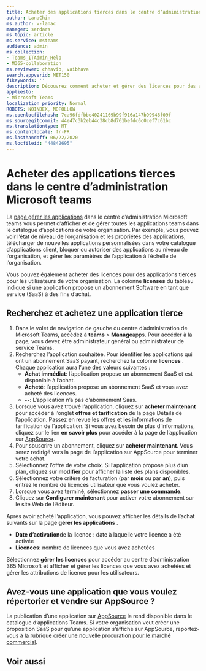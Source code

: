 ```yaml
---
title: Acheter des applications tierces dans le centre d’administration Microsoft teams
author: LanaChin
ms.author: v-lanac
manager: serdars
ms.topic: article
ms.service: msteams
audience: admin
ms.collection:
- Teams_ITAdmin_Help
- M365-collaboration
ms.reviewer: chhavib, vaibhava
search.appverid: MET150
f1keywords: ''
description: Découvrez comment acheter et gérer des licences pour des applications tierces pour votre organisation dans la page gérer les applications du centre d’administration Microsoft teams
appliesto:
- Microsoft Teams
localization_priority: Normal
ROBOTS: NOINDEX, NOFOLLOW
ms.openlocfilehash: 7ca96fdfbbe40241169b99f916a147b99946f09f
ms.sourcegitcommit: 44e47c3b2eb44c38cb8d761befdc6c0cef7c61bc
ms.translationtype: MT
ms.contentlocale: fr-FR
ms.lasthandoff: 06/22/2020
ms.locfileid: "44842695"
---
```

<a name="purchase-third-party-apps-in-the-microsoft-teams-admin-center"></a>Acheter des applications tierces dans le centre d’administration Microsoft teams
======================================================

La [page gérer les applications](manage-apps.md) dans le centre d’administration Microsoft teams vous permet d’afficher et de gérer toutes les applications teams dans le catalogue d’applications de votre organisation. Par exemple, vous pouvez voir l’état de niveau de l’organisation et les propriétés des applications, télécharger de nouvelles applications personnalisées dans votre catalogue d’applications client, bloquer ou autoriser des applications au niveau de l’organisation, et gérer les paramètres de l’application à l’échelle de l’organisation.

Vous pouvez également acheter des licences pour des applications tierces pour les utilisateurs de votre organisation. La colonne **licenses** du tableau indique si une application propose un abonnement Software en tant que service (SaaS) à des fins d’achat.

## <a name="search-for-and-purchase-a-third-party-app"></a>Recherchez et achetez une application tierce

1. Dans le volet de navigation de gauche du centre d’administration de Microsoft Teams, accédez à **teams**  >  **Manage**apps. Pour accéder à la page, vous devez être administrateur général ou administrateur de service Teams.
2. Recherchez l’application souhaitée. Pour identifier les applications qui ont un abonnement SaaS payant, recherchez la colonne **licences** . Chaque application aura l’une des valeurs suivantes :
    - **Achat immédiat**: l’application propose un abonnement SaaS et est disponible à l’achat.  
    - **Acheté**: l’application propose un abonnement SaaS et vous avez acheté des licences.
    - **--**: L’application n’a pas d’abonnement Saas.
3. Lorsque vous avez trouvé l’application, cliquez sur **acheter maintenant** pour accéder à l’onglet **offres et tarification** de la page Détails de l’application. Passez en revue les offres et les informations de tarification de l’application. Si vous avez besoin de plus d’informations, cliquez sur le lien **en savoir plus** pour accéder à la page de l’application sur [AppSource](https://appsource.microsoft.com/).  
4. Pour souscrire un abonnement, cliquez sur **acheter maintenant**. Vous serez redirigé vers la page de l’application sur AppSource pour terminer votre achat. 
5. Sélectionnez l’offre de votre choix. Si l’application propose plus d’un plan, cliquez sur **modifier** pour afficher la liste des plans disponibles.
6. Sélectionnez votre critère de facturation (par **mois** ou par **an**), puis entrez le nombre de licences utilisateur que vous voulez acheter.
7. Lorsque vous avez terminé, sélectionnez **passer une commande**.
8. Cliquez sur **Configurer maintenant** pour activer votre abonnement sur le site Web de l’éditeur.

Après avoir acheté l’application, vous pouvez afficher les détails de l’achat suivants sur la page **gérer les applications** .

- **Date d’activation**de la licence : date à laquelle votre licence a été activée
- **Licences**: nombre de licences que vous avez achetées

Sélectionnez **gérer les licences** pour accéder au centre d’administration 365 Microsoft et afficher et gérer les licences que vous avez achetées et gérer les attributions de licence pour les utilisateurs.

## <a name="have-an-app-that-you-want-to-list-and-sell-on-appsource"></a>Avez-vous une application que vous voulez répertorier et vendre sur AppSource ?

La publication d’une application sur [AppSource](https://appsource.microsoft.com/) la rend disponible dans le catalogue d’applications Teams. Si votre organisation veut créer une proposition SaaS pour qu’une application s’affiche sur AppSource, reportez-vous à [la rubrique créer une nouvelle procuration pour le marché commercial](https://docs.microsoft.com/azure/marketplace/partner-center-portal/create-new-saas-offer).

## <a name="related-topics"></a>Voir aussi


